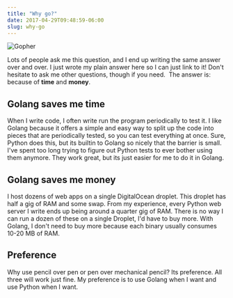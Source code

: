 ```yaml
---
title: "Why go?"
date: 2017-04-29T09:48:59-06:00
slug: why-go
---
```


![Gopher](https://raw.githubusercontent.com/schollz/gophers/master/NERDY.png)

Lots of people ask me this question, and I end up writing the same answer over and over. I just wrote my plain answer here so I can just link to it! Don't hesitate to ask me other questions, though if you need.
​
The answer is: because of **time** and **money**.


## Golang saves me time

When I write code, I often write run the program periodically to test it. I like Golang because it offers a simple and easy way to split up the code into pieces that are periodically tested, so you can test everything at once. Sure, Python does this, but its builtin to Golang so nicely that the barrier is small. I've spent too long trying to figure out Python tests to ever bother using them anymore. They work great, but its just easier for me to do it in Golang.

## Golang saves me money

I host dozens of web apps on a single DigitalOcean droplet. This droplet has half a gig of RAM and some swap. From my experience, every Python web server I write ends up being around a quarter gig of RAM. There is no way I can run a dozen of these on a single Droplet, I'd have to buy more. With Golang, I don't need to buy more because each binary usually consumes 10-20 MB of RAM.

## Preference

Why use pencil over pen or pen over mechanical pencil? Its preference. All three will work just fine. My preference is to use Golang when I want and use Python when I want.